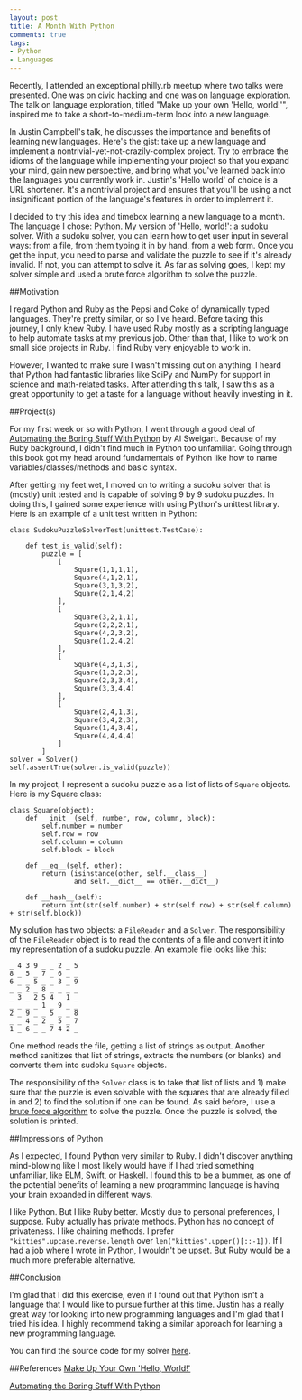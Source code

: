 ```yaml
---
layout: post
title: A Month With Python 
comments: true
tags:
- Python 
- Languages 
---
```


Recently, I attended an exceptional philly.rb meetup where two talks were presented. One was on [civic hacking](http://www.slideshare.net/WilliamJeffries1/civic-hacking-on-rails) and one was on [language exploration](http://lanyrd.com/2015/mwrc/sdkmkc/#link-cbfhz). The talk on language exploration, titled "Make up your own 'Hello, world!'", inspired me to take a short-to-medium-term look into a new language.

In Justin Campbell's talk, he discusses the importance and benefits of learning new languages. Here's the gist: take up a new language and implement a nontrivial-yet-not-crazily-complex project. Try to embrace the idioms of the language while implementing your project so that you expand your mind, gain new perspective, and bring what you've learned back into the languages you currently work in. Justin's 'Hello world' of choice is a URL shortener. It's a nontrivial project and ensures that you'll be using a not insignificant portion of the language's features in order to implement it.

I decided to try this idea and timebox learning a new language to a month. The language I chose: Python. My version of 'Hello, world!': a [sudoku](http://en.wikipedia.org/wiki/Sudoku) solver. With a sudoku solver, you can learn how to get user input in several ways: from a file, from them typing it in by hand, from a web form. Once you get the input, you need to parse and validate the puzzle to see if it's already invalid. If not, you can attempt to solve it. As far as solving goes, I kept my solver simple and used a brute force algorithm to solve the puzzle. 

##Motivation

I regard Python and Ruby as the Pepsi and Coke of dynamically typed languages. They're pretty similar, or so I've heard. Before taking this journey, I only knew Ruby. I have used Ruby mostly as a scripting language to help automate tasks at my previous job. Other than that, I like to work on small side projects in Ruby. I find Ruby very enjoyable to work in. 

However, I wanted to make sure I wasn't missing out on anything. I heard that Python had fantastic libraries like SciPy and NumPy for support in science and math-related tasks. After attending this talk, I saw this as a great opportunity to get a taste for a language without heavily investing in it.

##Project(s)

For my first week or so with Python, I went through a good deal of [Automating the Boring Stuff With Python](https://automatetheboringstuff.com/) by Al Sweigart. Because of my Ruby background, I didn't find much in Python too unfamiliar. Going through this book got my head around fundamentals of Python like how to name variables/classes/methods and basic syntax. 

After getting my feet wet, I moved on to writing a sudoku solver that is (mostly) unit tested and is capable of solving 9 by 9 sudoku puzzles. In doing this, I gained some experience with using Python's unittest library. Here is an example of a unit test written in Python:

	class SudokuPuzzleSolverTest(unittest.TestCase):

		def test_is_valid(self):
			puzzle = [
				[
					Square(1,1,1,1),
					Square(4,1,2,1),
					Square(3,1,3,2),
					Square(2,1,4,2)
				],
				[
					Square(3,2,1,1),
					Square(2,2,2,1),
					Square(4,2,3,2),
					Square(1,2,4,2)
				],
				[
					Square(4,3,1,3),
					Square(1,3,2,3),
					Square(2,3,3,4),
					Square(3,3,4,4)
				],
				[
					Square(2,4,1,3),
					Square(3,4,2,3),
					Square(1,4,3,4),
					Square(4,4,4,4)
				]
			]
	solver = Solver()
	self.assertTrue(solver.is_valid(puzzle))

In my project, I represent a sudoku puzzle as a list of lists of `Square` objects. Here is my Square class:

	class Square(object):
		def __init__(self, number, row, column, block):
			self.number = number
			self.row = row 
			self.column = column 
			self.block = block

		def __eq__(self, other):
			return (isinstance(other, self.__class__)
					and self.__dict__ == other.__dict__)

		def __hash__(self):
			return int(str(self.number) + str(self.row) + str(self.column) + str(self.block))

My solution has two objects: a `FileReader` and a `Solver`. The responsibility of the `FileReader` object is to read the contents of a file and convert it into my representation of a sudoku puzzle. An example file looks like this:

	_ 4 3 9 _ _ 2 _ 5
	8 _ 5 _ 7 _ 6 _ _
	6 _ _ 5 _ _ 3 _ 9
	_ _ 2 _ 8 _ _ _ _
	_ 3 _ 2 5 4 _ 1 _
	_ _ _ _ 1 _ 9 _ _
	2 _ 9 _ _ 5 _ _ 8
	_ _ 4 _ 2 _ 5 _ 7
	1 _ 6 _ _ 7 4 2 _

One method reads the file, getting a list of strings as output. Another method sanitizes that list of strings, extracts the numbers (or blanks) and converts them into sudoku `Square` objects. 

The responsibility of the `Solver` class is to take that list of lists and 1) make sure that the puzzle is even solvable with the squares that are already filled in and 2) to find the solution if one can be found. As said before, I use a [brute force algorithm](http://en.wikipedia.org/wiki/Sudoku_solving_algorithms#Backtracking) to solve the puzzle. Once the puzzle is solved, the solution is printed.

##Impressions of Python

As I expected, I found Python very similar to Ruby. I didn't discover anything mind-blowing like I most likely would have if I had tried something unfamiliar, like ELM, Swift, or Haskell. I found this to be a bummer, as one of the potential benefits of learning a new programming language is having your brain expanded in different ways.

I like Python. But I like Ruby better. Mostly due to personal preferences, I suppose. Ruby actually has private methods. Python has no concept of privateness. I like chaining methods. I prefer `"kitties".upcase.reverse.length` over `len("kitties".upper()[::-1])`. If I had a job where I wrote in Python, I wouldn't be upset. But Ruby would be a much more preferable alternative. 

##Conclusion

I'm glad that I did this exercise, even if I found out that Python isn't a language that I would like to pursue further at this time. Justin has a really great way for looking into new programming languages and I'm glad that I tried his idea. I highly recommend taking a similar approach for learning a new programming language.

You can find the source code for my solver [here](https://github.com/chriszimmerman/python_month/tree/master/sudoku).

##References
[Make Up Your Own 'Hello, World!'](http://lanyrd.com/2015/mwrc/sdkmkc/#link-cbfhz)

[Automating the Boring Stuff With Python](https://automatetheboringstuff.com/)
